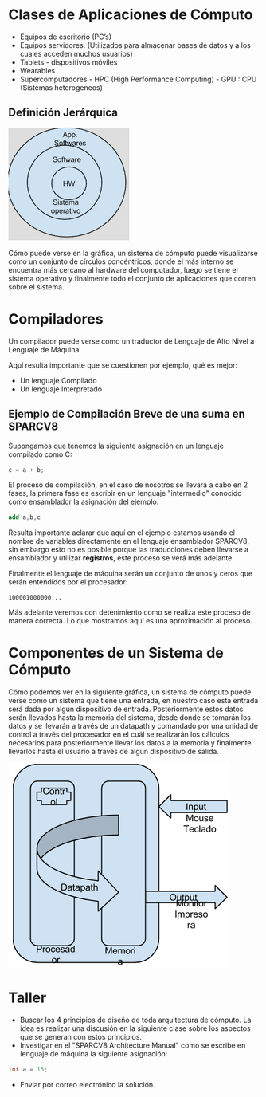 # Clases de Aplicaciones de Cómputo

* Equipos de escritorio (PC’s)
* Equipos servidores. (Utilizados para almacenar bases de datos y a los cuales acceden muchos usuarios)
* Tablets - dispositivos móviles
* Wearables
* Supercomputadores - HPC (High Performance Computing) - GPU : CPU (Sistemas heterogeneos)

## Definición Jerárquica

![Jerarquia](./images/jerarquica.png "Definición Jerárquica de los Sistemas de Cómputo")

Cómo puede verse en la gráfica, un sistema de cómputo puede visualizarse como un 
conjunto de círculos concéntricos, donde el más interno se encuentra más cercano al
hardware del computador, luego se tiene el sistema operativo y finalmente todo el
conjunto de aplicaciones que corren sobre el sistema.

# Compiladores

Un compilador puede verse como un traductor de Lenguaje de Alto Nivel a Lenguaje de
Máquina.

Aquí resulta importante que se cuestionen por ejemplo, qué es mejor:

* Un lenguaje Compilado
* Un lenguaje Interpretado

## Ejemplo de Compilación Breve de una suma en SPARCV8

Supongamos que tenemos la siguiente asignación en un lenguaje compilado como C:

```c
c = a + b;
```

El proceso de compilación, en el caso de nosotros se llevará a cabo en 2 fases,
la primera fase es escribir en un lenguaje "intermedio" conocido como ensamblador
la asignación del ejemplo.

```as
add a,b,c
```

Resulta importante aclarar que aquí en el ejemplo estamos usando el nombre de variables
directamente en el lenguaje ensamblador SPARCV8, sin embargo esto no es posible porque
las traducciones deben llevarse a ensamblador y utilizar __registros__, este proceso
se verá más adelante.

Finalmente el lenguaje de máquina serán un conjunto de unos y ceros que serán entendidos
por el procesador:
```
100001000000...
```

Más adelante veremos con detenimiento como se realiza este proceso de manera correcta.
Lo que mostramos aquí es una aproximación al proceso.

# Componentes de un Sistema de Cómputo

Cómo podemos ver en la siguiente gráfica, un sistema de cómputo puede verse como un 
sistema que tiene una entrada, en nuestro caso esta entrada será dada por algún
dispositivo de entrada. Posteriormente estos datos serán llevados hasta
la memoria del sistema, desde donde se tomarán los datos y se llevarán a través de un
datapath y comandado por una unidad de control a través del procesador en el cuál se
realizarán los cálculos necesarios para posteriormente llevar los datos a la memoria
y finalmente llevarlos hasta el usuario a través de algun dispositivo de salida.

![Componentes](./images/components.png "Componentes de un sistema de cómputo")

# Taller
* Buscar los 4 principios de diseño de toda arquitectura de cómputo. La idea es realizar
una discusión en la siguiente clase sobre los aspectos que se generan con estos principios.
* Investigar en el "SPARCV8 Architecture Manual" como se escribe en lenguaje de máquina la
siguiente asignación:
```c
int a = 15;
```
* Enviar por correo electrónico la solución.


